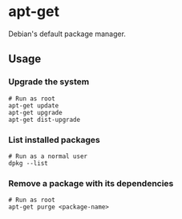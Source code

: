 # apt-get

Debian's default package manager.

## Usage

### Upgrade the system

```shell
# Run as root
apt-get update
apt-get upgrade
apt-get dist-upgrade
```

### List installed packages

```shell
# Run as a normal user
dpkg --list
```

### Remove a package with its dependencies

```shell
# Run as root
apt-get purge <package-name>
```
